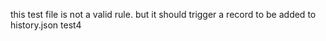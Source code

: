 
this test file is not a valid rule. but it should trigger a record to be added to history.json
test4